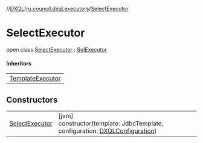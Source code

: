 //[DXQL](../../../index.md)/[ru.council.dxql.executors](../index.md)/[SelectExecutor](index.md)

# SelectExecutor

open class [SelectExecutor](index.md) : [SqlExecutor](../-sql-executor/index.md)

#### Inheritors

| |
|---|
| [TemplateExecutor](../-template-executor/index.md) |

## Constructors

| | |
|---|---|
| [SelectExecutor](-select-executor.md) | [jvm]<br>constructor(template: JdbcTemplate, configuration: [DXQLConfiguration](../../ru.council.dxql/-d-x-q-l-configuration/index.md)) |

